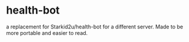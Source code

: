 
# health-bot

a replacement for Starkid2u/health-bot for a different server. Made to be more portable and easier to read.
